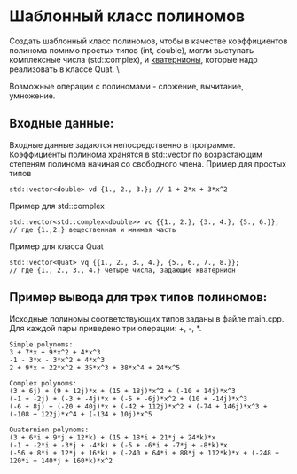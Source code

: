 # Шаблонный класс полиномов
Создать шаблонный класс полиномов, чтобы в качеcтве коэффициентов полинома помимо простых типов (int, double), могли выступать комплексные числа (std::complex), и [кватернионы](https://ru.wikipedia.org/wiki/%D0%9A%D0%B2%D0%B0%D1%82%D0%B5%D1%80%D0%BD%D0%B8%D0%BE%D0%BD), которые надо реализовать в классе Quat. \\

Возможные операции с полиномами - сложение, вычитание, умножение.

## Входные данные:
Входные данные задаются непосредственно в программе.
Коэффициенты полинома хранятся в std::vector по возрастающим степеням полинома начиная со свободного члена. 
Пример для простых типов
```
std::vector<double> vd {1., 2., 3.}; // 1 + 2*x + 3*x^2
```
Пример для std::complex
```
std::vector<std::complex<double>> vc {{1., 2.}, {3., 4.}, {5., 6.}}; 
// где {1.,2.} вещественная и мнимая часть
```
Пример для класса Quat
```
std::vector<Quat> vq {{1., 2., 3., 4.}, {5., 6., 7., 8.}}; 
// где {1., 2., 3., 4.} четыре числа, задающие кватернион
```

## Пример вывода для трех типов полиномов:
Исходные полиномы соответствующих типов заданы в файле main.cpp. Для каждой пары приведено три операции: +, -, *.

```
Simple polynoms:
3 + 7*x + 9*x^2 + 4*x^3
-1 - 3*x - 3*x^2 + 4*x^3
2 + 9*x + 22*x^2 + 35*x^3 + 38*x^4 + 24*x^5

Complex polynoms:
(3 + 6j) + (9 + 12j)*x + (15 + 18j)*x^2 + (-10 + 14j)*x^3
(-1 + -2j) + (-3 + -4j)*x + (-5 + -6j)*x^2 + (10 + -14j)*x^3
(-6 + 8j) + (-20 + 40j)*x + (-42 + 112j)*x^2 + (-74 + 146j)*x^3 + (-108 + 122j)*x^4 + (-134 + 10j)*x^5

Quaternion polynoms:
(3 + 6*i + 9*j + 12*k) + (15 + 18*i + 21*j + 24*k)*x
(-1 + -2*i + -3*j + -4*k) + (-5 + -6*i + -7*j + -8*k)*x
(-56 + 8*i + 12*j + 16*k) + (-240 + 64*i + 88*j + 112*k)*x + (-248 + 120*i + 140*j + 160*k)*x^2
```